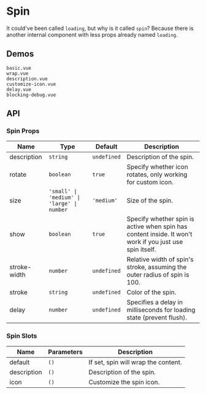 # Spin

It could've been called `loading`, but why is it called `spin`? Because there is another internal component with less props already named `loading`.

## Demos

```demo
basic.vue
wrap.vue
description.vue
customize-icon.vue
delay.vue
blocking-debug.vue
```

## API

### Spin Props

| Name | Type | Default | Description |
| --- | --- | --- | --- |
| description | `string` | `undefined` | Description of the spin. |
| rotate | `boolean` | `true` | Specify whether icon rotates, only working for custom icon. |
| size | `'small' \| 'medium' \| 'large' \| number` | `'medium'` | Size of the spin. |
| show | `boolean` | `true` | Specify whether spin is active when spin has content inside. It won't work if you just use spin itself. |
| stroke-width | `number` | `undefined` | Relative width of spin's stroke, assuming the outer radius of spin is 100. |
| stroke | `string` | `undefined` | Color of the spin. |
| delay | `number` | `undefined` | Specifies a delay in milliseconds for loading state (prevent flush). |

### Spin Slots

| Name        | Parameters | Description                         |
| ----------- | ---------- | ----------------------------------- |
| default     | `()`       | If set, spin will wrap the content. |
| description | `()`       | Description of the spin.            |
| icon        | `()`       | Customize the spin icon.            |

